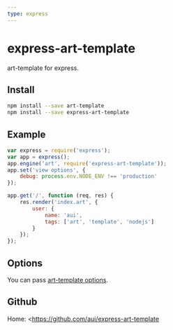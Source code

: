```yaml
---
type: express
---
```


# express-art-template

art-template for express.

## Install

```bash
npm install --save art-template
npm install --save express-art-template
```

## Example

```js
var express = require('express');
var app = express();
app.engine('art', require('express-art-template'));
app.set('view options', {
    debug: process.env.NODE_ENV !== 'production'
});

app.get('/', function (req, res) {
    res.render('index.art', {
        user: {
            name: 'aui',
            tags: ['art', 'template', 'nodejs']
        }
    });
});
```

## Options

You can pass [art-template options](../docs/options.html).

## Github

Home: <https://github.com/aui/express-art-template